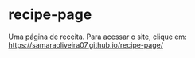# recipe-page
 Uma página de receita.
Para acessar o site, clique em: https://samaraoliveira07.github.io/recipe-page/
